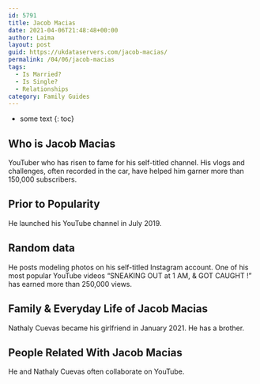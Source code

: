 ```yaml
---
id: 5791
title: Jacob Macias
date: 2021-04-06T21:48:48+00:00
author: Laima
layout: post
guid: https://ukdataservers.com/jacob-macias/
permalink: /04/06/jacob-macias
tags:
  - Is Married?
  - Is Single?
  - Relationships
category: Family Guides
---
```


* some text
{: toc}


## Who is Jacob Macias
                  
                  
                  
YouTuber who has risen to fame for his self-titled channel. His vlogs and challenges, often recorded in the car, have helped him garner more than 150,000 subscribers. 
                  
              
            
              
            
                
                
                
## Prior to Popularity
                  
                  
                  
He launched his YouTube channel in July 2019.
                  
              
            
              
            
                
                
                
## Random data
                  
                  
                  
He posts modeling photos on his self-titled Instagram account. One of his most popular YouTube videos &#8220;SNEAKING OUT at 1 AM, & GOT CAUGHT !&#8221; has earned more than 250,000 views. 
                  
              
            
              
            
                
                
                
## Family & Everyday Life of Jacob Macias
                  
                  
                  
Nathaly Cuevas became his girlfriend in January 2021. He has a brother.
                  
              
            
              
            
                
                
                
## People Related With Jacob Macias
                  
                  
                  
He and Nathaly Cuevas often collaborate on YouTube.
                  
              
            
              
            
                
              
            
              
              
            
            
              
            
          
          
          
